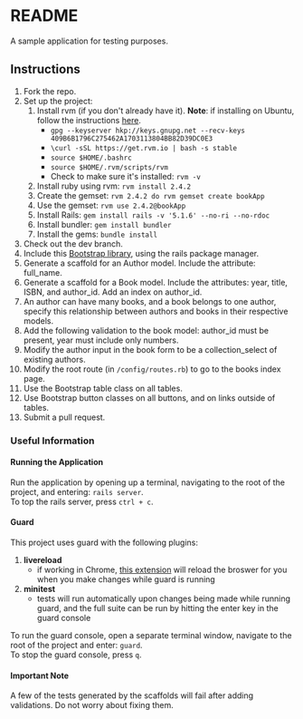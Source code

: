 # README

A sample application for testing purposes.

## Instructions

1. Fork the repo.
1. Set up the project:
    1. Install rvm (if you don't already have it). **Note**: if installing on Ubuntu, follow the instructions
     [here](https://github.com/rvm/ubuntu_rvm).
        - `gpg --keyserver hkp://keys.gnupg.net --recv-keys 409B6B1796C275462A1703113804BB82D39DC0E3`
        - `\curl -sSL https://get.rvm.io | bash -s stable`
        - `source $HOME/.bashrc`
        - `source $HOME/.rvm/scripts/rvm`
        - Check to make sure it's installed: `rvm -v`
    1. Install ruby using rvm: `rvm install 2.4.2`
    1. Create the gemset: `rvm 2.4.2 do rvm gemset create bookApp`
    1. Use the gemset: `rvm use 2.4.2@bookApp`
    1. Install Rails: `gem install rails -v '5.1.6' --no-ri --no-rdoc`
    1. Install bundler: `gem install bundler`
    1. Install the gems: `bundle install`
1. Check out the dev branch.    
1. Include this [Bootstrap library](https://github.com/twbs/bootstrap-rubygem), using the rails package manager.
1. Generate a scaffold for an Author model. Include the attribute: full_name.
1. Generate a scaffold for a Book model. Include the attributes: year, title, ISBN, and author_id. Add an index on author_id.
1. An author can have many books, and a book belongs to one author, specify this relationship between authors 
and books in their respective models.
1. Add the following validation to the book model: author_id must be present, year must include only numbers.
1. Modify the author input in the book form to be a collection_select of existing authors.
1. Modify the root route (in `/config/routes.rb`) to go to the books index page.
1. Use the Bootstrap table class on all tables.
1. Use Bootstrap button classes on all buttons, and on links outside of tables.
1. Submit a pull request.

### Useful Information
#### Running the Application
Run the application by opening up a terminal, navigating to the root of the project, and entering: `rails server`.  
To top the rails server, press `ctrl + c`.

#### Guard
This project uses guard with the following plugins:  
1. **livereload**  
    * if working in Chrome, 
    [this extension](https://chrome.google.com/webstore/detail/livereload/jnihajbhpnppcggbcgedagnkighmdlei?hl=en) 
    will reload the broswer for you when you make changes while guard is running  
1. **minitest**  
    * tests will run automatically upon changes being made while running guard, and the full suite can be
    run by hitting the enter key in the guard console   
       
To run the guard console, open a separate terminal window, navigate to the root of the project and enter: `guard`.  
To stop the guard console, press `q`.

#### Important Note
A few of the tests generated by the scaffolds will fail after adding validations. Do not worry about fixing them.